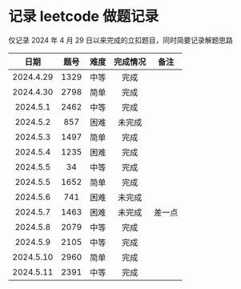 # 记录 leetcode 做题记录

仅记录 2024 年 4 月 29 日以来完成的立扣题目，同时简要记录解题思路

|   日期    | 题号 | 难度 | 完成情况 | 备注   |
| :-------: | :--: | :--: | :------: | ------ |
| 2024.4.29 | 1329 | 中等 |   完成   |
| 2024.4.30 | 2798 | 简单 |   完成   |
| 2024.5.1  | 2462 | 中等 |   完成   |
| 2024.5.2  | 857  | 困难 |  未完成  |
| 2024.5.3  | 1497 | 简单 |   完成   |
| 2024.5.4  | 1235 | 困难 |   完成   |
| 2024.5.5  |  34  | 中等 |   完成   |
| 2024.5.5  | 1652 | 简单 |   完成   |
| 2024.5.6  | 741  | 困难 |  未完成  |
| 2024.5.7  | 1463 | 困难 |  未完成  | 差一点 |
| 2024.5.8  | 2079 | 中等 |   完成   |
| 2024.5.9  | 2105 | 中等 |   完成   |
| 2024.5.10 | 2960 | 简单 |   完成   |
| 2024.5.11 | 2391 | 中等 |   完成   |
